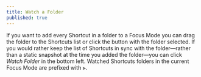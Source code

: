 ```yaml
---
title: Watch a Folder
published: true
---
```

If you want to add every Shortcut in a folder to a Focus Mode you can drag the folder to the Shortcuts list or 
click the <object type="image/svg+xml" class="inline menubar-icon"
data="/assets/icons/chevron_right.svg"></object> button with the folder selected. If you would rather keep the list of Shortcuts in sync with the
folder—rather than a static snapshot at the time you added the folder—you can click _Watch Folder_ in the bottom left. Watched Shortcuts folders in the current Focus Mode are prefixed with ⫸.